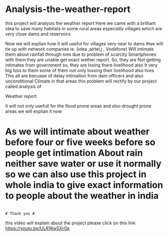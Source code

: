 # Analysis-the-weather-report
this project will analysis the weather report
Here we came with a brilliant idea to save many habitats in some rural areas especially villages which are very close dams and reservoirs

Now we will explian how it will useful for villages very near to dams #we will tie up with network companies ie. (idea ,airtel,j , Vodafone) Will intimate them about rainfall through sms due to problem of scarcity Smartphones with them they are unable get exact wether report. So, they are Not getting intimates from government so, they are losing there livelihood also It very big loss to them some of them not only lossing their livelihood also lives This all are becuase of delay intimation from dam officers and also unconditional Climate in that areas this problem will rectify by our project called analysis of

Weather report

It will not only usefull for the flood prone areas and also drought prone areas we will explian it now

# As we will intimate about weather before four or five weeks before so people get intimation About rain neither save water or use it normally so we can also use this project in whole india to give exact information to people about the weather in india

                                                                                                                                                                
                                                                                                                                                                
                                                                                                                                                                
                                                                                                                                                                                                                                                                                                                                                                                                                                                                                                                                                                                                                                                       
                                                                                                                                                                
                                                                                # Thank you #
this video will explain about the project 
please click on this link
 https://youtu.be/ULR1Kw5XrGk                                                                          
